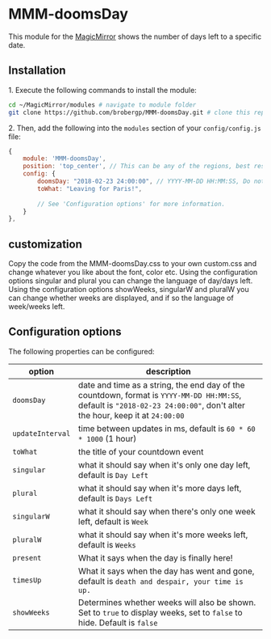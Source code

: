 # MMM-doomsDay

This module for the [MagicMirror](https://github.com/MichMich/MagicMirror) shows the number of days left to a specific date.

## Installation

  1\. Execute the following commands to install the module:

```bash
cd ~/MagicMirror/modules # navigate to module folder
git clone https://github.com/brobergp/MMM-doomsDay.git # clone this repository
```

  2\. Then, add the following into the `modules` section of your `config/config.js` file:

````javascript
{
    module: 'MMM-doomsDay',
    position: 'top_center', // This can be any of the regions, best results in center regions
    config: {
        doomsDay: "2018-02-23 24:00:00", // YYYY-MM-DD HH:MM:SS, Do not alter the time, just the date
        toWhat: "Leaving for Paris!",
        
        // See 'Configuration options' for more information.
    }
},
````


## customization

  Copy the code from the MMM-doomsDay.css to your own custom.css and change whatever you like about the font, color etc.
  Using the configuration options singular and plural you can change the language of day/days left.
  Using the configuration options showWeeks, singularW and pluralW you can change whether weeks are displayed, and if so the language of week/weeks left.

## Configuration options

The following properties can be configured:

| option | description |
| ------------- | ------------- |
| `doomsDay` | date and time as a string, the end day of the countdown, format is `YYYY-MM-DD HH:MM:SS`, default is `"2018-02-23 24:00:00"`, don't alter the hour, keep it at `24:00:00` |
| `updateInterval` | time between updates in ms, default is `60 * 60 * 1000` (1 hour) |
| `toWhat` | the title of your countdown event |
| `singular` | what it should say when it's only one day left, default is `Day Left` |
| `plural` | what it should say when it's more days left, default is `Days Left` |
| `singularW` | what it should say when there's only one week left, default is `Week` |
| `pluralW` | what it should say when it's more weeks left, default is `Weeks` |
| `present` | What it says when the day is finally here! |
| `timesUp`| What it says when the day has went and gone, default is `death and despair, your time is up.` |
| `showWeeks`| Determines whether weeks will also be shown. Set to `true` to display weeks, set to `false` to hide. Default is `false` |
